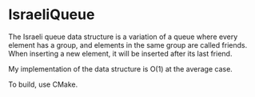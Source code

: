# IsraeliQueue
The Israeli queue data structure is a variation of a queue where every element has a group, and elements in the same group are called friends.
When inserting a new element, it will be inserted after its last friend.

My implementation of the data structure is O(1) at the average case.

To build, use CMake.
